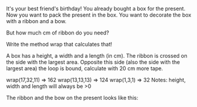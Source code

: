 It's your best friend's birthday! You already bought a box for the present. Now you want to pack the present in the box. You want to decorate the box with a ribbon and a bow.

But how much cm of ribbon do you need?

Write the method wrap that calculates that!

A box has a height, a width and a length (in cm). The ribbon is crossed on the side with the largest area. Opposite this side (also the side with the largest area) the loop is bound, calculate with 20 cm more tape.

  wrap(17,32,11) => 162
  wrap(13,13,13) => 124
  wrap(1,3,1) => 32
Notes:
height, width and length will always be >0

The ribbon and the bow on the present looks like this:

